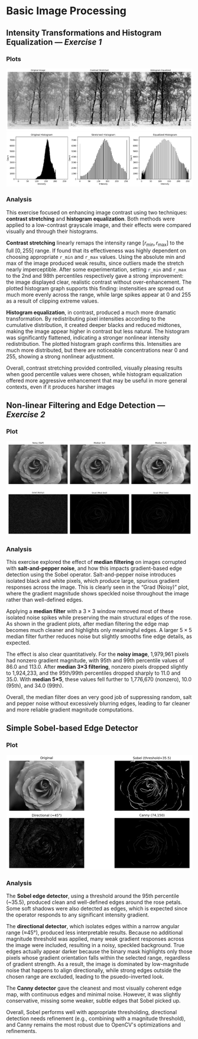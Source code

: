 # Basic Image Processing

## Intensity Transformations and Histogram Equalization — *Exercise 1*
### Plots
![Histogram plot](images/plots/constrast_comparison_plot.png)
![Histogram graph](images/plots/histogram_graph.png)

### Analysis
This exercise focused on enhancing image contrast using two techniques: **contrast stretching** and **histogram equalization**. Both methods were applied to a low-contrast grayscale image, and their effects were compared visually and through their histograms.

**Contrast stretching** linearly remaps the intensity range $[r_{\min}, r_{\max}]$ to the full $[0, 255]$ range. If found that its effectiveness was highly dependent on choosing appropriate `r_min` and `r_max` values. Using the absolute min and max of the image produced weak results, since outliers made the stretch nearly imperceptible. After some experimentation, setting `r_min` and `r_max` to the 2nd and 98th percentiles respectively gave a strong improvement: the image displayed clear, realistic contrast without over-enhancement. The plotted histogram graph supports this finding: instensities are spread out much more evenly across the range, while large spikes appear at 0 and 255 as a result of clipping extreme values.

**Histogram equalization**, in contrast, produced a much more dramatic transformation. By redistributing pixel intensities according to the cumulative distribution, it created deeper blacks and reduced midtones, making the image appear higher in contrast but less natural. The histogram was significantly flattened, indicating a stronger nonlinear intensity redistribution. The plotted histogram graph confirms this. Intensities are much more distributed, but there are noticeable concentrations near 0 and 255, showing a strong nonlinear adjustment.

Overall, contrast stretching provided controlled, visually pleasing results when good percentile values were chosen, while histogram equalization offered more aggressive enhancement that may be useful in more general contexts, even if it produces harsher images

## Non-linear Filtering and Edge Detection &mdash; _Exercise 2_
### Plot
![Non-linear Filtering Plot](images/plots/s&p_median_plot.png)

### Analysis
This exercise explored the effect of **median filtering** on images corrupted with **salt-and-pepper noise**, and how this impacts gradient-based edge detection using the Sobel operator. Salt-and-pepper noise introduces isolated black and white pixels, which produce large, spurious gradient responses across the image. This is clearly seen in the “Grad (Noisy)” plot, where the gradient magnitude shows speckled noise throughout the image rather than well-defined edges.

Applying a **median filter** with a $3 \times 3$ window removed most of these isolated noise spikes while preserving the main structural edges of the rose. As shown in the gradient plots, after median filtering the edge map becomes much cleaner and highlights only meaningful edges. A larger $5 \times 5$ median filter further reduces noise but slightly smooths fine edge details, as expected.

The effect is also clear quantitatively. For the **noisy image**, 1,979,961 pixels had nonzero gradient magnitude, with 95th and 99th percentile values of 86.0 and 113.0. After **median 3×3 filtering**, nonzero pixels dropped slightly to 1,924,233, and the 95th/99th percentiles dropped sharply to 11.0 and 35.0. With **median 5×5**, these values fell further to 1,776,670 (nonzero), 10.0 (95th), and 34.0 (99th).

Overall, the median filter does an very good job of suppressing random, salt and pepper noise without excessively blurring edges, leading to far cleaner and more reliable gradient magnitude computations.

## Simple Sobel-based Edge Detector
### Plot
![Sobel plot](images/plots/sobel_gradient_plot.png)
### Analysis
The **Sobel edge detector**, using a threshold around the 95th percentile (~35.5), produced clean and well-defined edges around the rose petals. Some soft shadows were also detected as edges, which is expected since the operator responds to any significant intensity gradient.

The **directional detector**, which isolates edges within a narrow angular range (≈45°), produced less interpretable results. Because no additional magnitude threshold was applied, many weak gradient responses across the image were included, resulting in a noisy, speckled background. True edges actually appear darker because the binary mask highlights only those pixels whose gradient orientation falls within the selected range, regardless of gradient strength. As a result, the image is dominated by low-magnitude noise that happens to align directionally, while strong edges outside the chosen range are excluded, leading to the psuedo-inverted look.

The **Canny detector** gave the cleanest and most visually coherent edge map, with continuous edges and minimal noise. However, it was slightly conservative, missing some weaker, subtle edges that Sobel picked up.

Overall, Sobel performs well with appropriate thresholding, directional detection needs refinement (e.g., combining with a magnitude threshold), and Canny remains the most robust due to OpenCV's optimizations and refinements.
